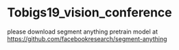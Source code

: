 # Tobigs19_vision_conference

please download segment anything pretrain model at https://github.com/facebookresearch/segment-anything
